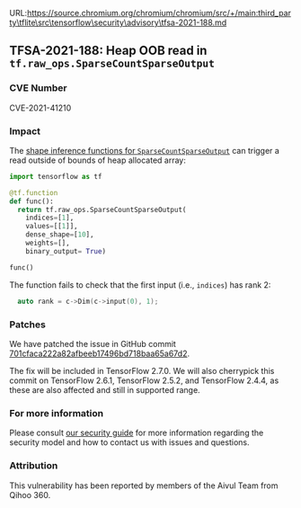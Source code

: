 URL:https://source.chromium.org/chromium/chromium/src/+/main:third_party\tflite\src\tensorflow\security\advisory\tfsa-2021-188.md
## TFSA-2021-188: Heap OOB read in `tf.raw_ops.SparseCountSparseOutput`

### CVE Number
CVE-2021-41210

### Impact
The [shape inference functions for `SparseCountSparseOutput`](https://github.com/tensorflow/tensorflow/blob/e0b6e58c328059829c3eb968136f17aa72b6c876/tensorflow/core/ops/count_ops.cc#L43-L50) can trigger a read outside of bounds of heap allocated array:

```python
import tensorflow as tf

@tf.function
def func():
  return tf.raw_ops.SparseCountSparseOutput(
    indices=[1],
    values=[[1]],
    dense_shape=[10],
    weights=[],
    binary_output= True)

func()
```

The function fails to check that the first input (i.e., `indices`) has rank 2:

```cc
  auto rank = c->Dim(c->input(0), 1);
```

### Patches
We have patched the issue in GitHub commit [701cfaca222a82afbeeb17496bd718baa65a67d2](https://github.com/tensorflow/tensorflow/commit/701cfaca222a82afbeeb17496bd718baa65a67d2).

The fix will be included in TensorFlow 2.7.0. We will also cherrypick this commit on TensorFlow 2.6.1, TensorFlow 2.5.2, and TensorFlow 2.4.4, as these are also affected and still in supported range.

### For more information
Please consult [our security guide](https://github.com/tensorflow/tensorflow/blob/master/SECURITY.md) for more information regarding the security model and how to contact us with issues and questions.

### Attribution
This vulnerability has been reported by members of the Aivul Team from Qihoo 360.
